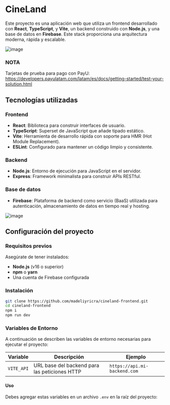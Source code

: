 # CineLand

Este proyecto es una aplicación web que utiliza un frontend desarrollado con **React**, **TypeScript**, y **Vite**, un backend construido con **Node.js**, y una base de datos en **Firebase**. Este stack proporciona una arquitectura moderna, rápida y escalable.

![image](https://github.com/user-attachments/assets/24c6c4f9-47f6-4ac0-860f-8600fa513413)

### NOTA
Tarjetas de prueba para pago con PayU: https://developers.payulatam.com/latam/es/docs/getting-started/test-your-solution.html

## Tecnologías utilizadas

### Frontend
- **React**: Biblioteca para construir interfaces de usuario.
- **TypeScript**: Superset de JavaScript que añade tipado estático.
- **Vite**: Herramienta de desarrollo rápida con soporte para HMR (Hot Module Replacement).
- **ESLint**: Configurado para mantener un código limpio y consistente.

### Backend
- **Node.js**: Entorno de ejecución para JavaScript en el servidor.
- **Express**: Framework minimalista para construir APIs RESTful.

### Base de datos
- **Firebase**: Plataforma de backend como servicio (BaaS) utilizada para autenticación, almacenamiento de datos en tiempo real y hosting.

![image](https://github.com/user-attachments/assets/385bc587-0e38-4369-b46d-0971a6babca1)


## Configuración del proyecto

### Requisitos previos
Asegúrate de tener instalados:
- **Node.js** (v16 o superior)
- **npm** o **yarn**
- Una cuenta de Firebase configurada

### Instalación

   ```bash
   git clone https://github.com/madeliyricra/cineland-frontend.git
   cd cineland-frontend
   npm i
   npm run dev
   ```

### Variables de Entorno

A continuación se describen las variables de entorno necesarias para ejecutar el proyecto:

| Variable      | Descripción                                       | Ejemplo                          |
|---------------|---------------------------------------------------|----------------------------------|
| `VITE_API`    | URL base del backend para las peticiones HTTP     | `https://api.mi-backend.com`    |

#### Uso

Debes agregar estas variables en un archivo `.env` en la raíz del proyecto:


